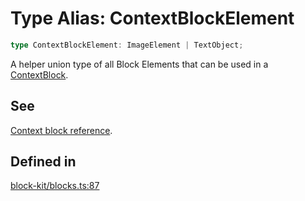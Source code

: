 # Type Alias: ContextBlockElement

```ts
type ContextBlockElement: ImageElement | TextObject;
```

A helper union type of all Block Elements that can be used in a [ContextBlock](Interface.ContextBlock.md).

## See

[Context block reference](https://api.slack.com/reference/block-kit/blocks#context).

## Defined in

[block-kit/blocks.ts:87](https://github.com/slackapi/node-slack-sdk/blob/main/packages/types/src/block-kit/blocks.ts#L87)
